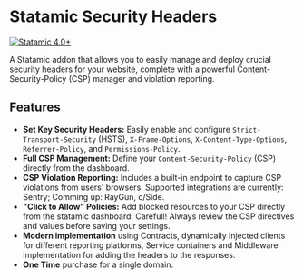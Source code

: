# Statamic Security Headers

[![Statamic 4.0+](https://img.shields.io/badge/Statamic-4.0%2B-FF269E?style=for-the-badge&logo=statamic)](https://statamic.com)

A Statamic addon that allows you to easily manage and deploy crucial security headers for your website, complete with a powerful Content-Security-Policy (CSP) manager and violation reporting.

## Features

-   **Set Key Security Headers:** Easily enable and configure `Strict-Transport-Security` (HSTS), `X-Frame-Options`, `X-Content-Type-Options`, `Referrer-Policy`, and `Permissions-Policy`.
-   **Full CSP Management:** Define your `Content-Security-Policy` (CSP) directly from the dashboard.
-   **CSP Violation Reporting:** Includes a built-in endpoint to capture CSP violations from users' browsers. Supported integrations are currently: Sentry; Comming up: RayGun, c/Side.
-   **"Click to Allow" Policies:** Add blocked resources to your CSP directly from the statamic dashboard. Carefull! Always review the CSP directives and values before saving your settings.
-   **Modern implementation** using Contracts, dynamically injected clients for different reporting platforms, Service containers and Middleware implementation for adding the headers to the responses.
-   **One Time** purchase for a single domain.


